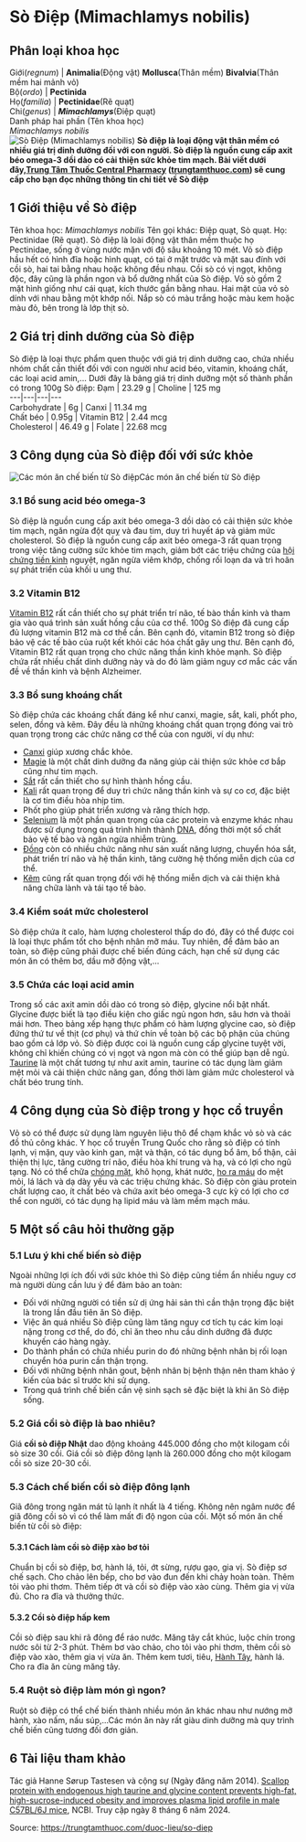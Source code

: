# Sò Điệp (Mimachlamys nobilis)

Phân loại khoa học  
---  
Giới(_regnum_) |  **Animalia**(Động vật) **Mollusca**(Thân mềm) **Bivalvia**(Thân mềm hai mảnh vỏ)  
Bộ(_ordo_) | **Pectinida**  
Họ(_familia_) | **Pectinidae**(Rẽ quạt)  
Chi(_genus_) | _**Mimachlamys**_(Điệp quạt)  
Danh pháp hai phần (Tên khoa học)  
_Mimachlamys nobilis_  
![Sò Điệp \(Mimachlamys nobilis\)](https://trungtamthuoc.com/images/others/so-diep-va-cong-dung-0458.jpg)
**Sò điệp là loại động vật thân mềm có nhiều giá trị dinh dưỡng đối với con người. Sò điệp là nguồn cung cấp axit béo omega-3 dồi dào có cải thiện sức khỏe tim mạch. Bài viết dưới đây,[Trung Tâm Thuốc Central Pharmacy](https://trungtamthuoc.com/ "Trung Tâm Thuốc Central Pharmacy") ([trungtamthuoc.com](https://trungtamthuoc.com/ "trungtamthuoc.com")) sẽ cung cấp cho bạn đọc những thông tin chi tiết về Sò điệp**
##  1 Giới thiệu về Sò điệp
Tên khoa học: _Mimachlamys nobilis_
Tên gọi khác: Điệp quạt, Sò quạt.
Họ: Pectinidae (Rẽ quạt).
Sò điệp là loài động vật thân mềm thuộc họ Pectinidae, sống ở vùng nước mặn với độ sâu khoảng 10 mét. Vỏ sò điệp hầu hết có hình đĩa hoặc hình quạt, có tai ở mặt trước và mặt sau đính với cồi sò, hai tai bằng nhau hoặc không đều nhau. Cồi sò có vị ngọt, không độc, đây cũng là phần ngon và bổ dưỡng nhất của Sò điệp.
Vỏ sò gồm 2 mặt hình giống như cái quạt, kích thước gần bằng nhau. Hai mặt của vỏ sò dính với nhau bằng một khớp nối. Nắp sò có màu trắng hoặc màu kem hoặc màu đỏ, bên trong là lớp thịt sò.
##  2 Giá trị dinh dưỡng của Sò điệp
Sò điệp là loại thực phẩm quen thuộc với giá trị dinh dưỡng cao, chứa nhiều nhóm chất cần thiết đối với con người như acid béo, vitamin, khoáng chất, các loại acid amin,...
Dưới đây là bảng giá trị dinh dưỡng một số thành phần có trong 100g Sò điệp:
Đạm | 23.29 g | Choline | 125 mg  
---|---|---|---  
Carbohydrate | 6g | Canxi | 11.34 mg  
Chất béo | 0.95g | Vitamin B12 | 2.44 mcg  
Cholesterol | 46.49 g | Folate | 22.68 mcg  
##  3 Công dụng của Sò điệp đối với sức khỏe
![Các món ăn chế biến từ Sò điệp](https://trungtamthuoc.com/images/item/so-diep-va-cong-dung-0.jpg)Các món ăn chế biến từ Sò điệp
### 3.1 Bổ sung acid béo omega-3
Sò điệp là nguồn cung cấp axit béo omega-3 dồi dào có cải thiện sức khỏe tim mạch, ngăn ngừa đột quỵ và đau tim, duy trì huyết áp và giảm mức cholesterol.
Sò điệp là nguồn cung cấp axit béo omega-3 rất quan trọng trong việc tăng cường sức khỏe tim mạch, giảm bớt các triệu chứng của [hội chứng tiền kinh](https://trungtamthuoc.com/bai-viet/hoi-chung-tien-kinh "hội chứng tiền kinh") nguyệt, ngăn ngừa viêm khớp, chống rối loạn da và trì hoãn sự phát triển của khối u ung thư.
### 3.2 Vitamin B12
[Vitamin B12](https://trungtamthuoc.com/hoat-chat/vitamin-b12 "Vitamin B12") rất cần thiết cho sự phát triển trí não, tế bào thần kinh và tham gia vào quá trình sản xuất hồng cầu của cơ thể. 100g Sò điệp đã cung cấp đủ lượng vitamin B12 mà cơ thể cần.
Bên cạnh đó, vitamin B12 trong sò điệp bảo vệ các tế bào của ruột kết khỏi các hóa chất gây ung thư.
Bên cạnh đó, Vitamin B12 rất quan trọng cho chức năng thần kinh khỏe mạnh. Sò điệp chứa rất nhiều chất dinh dưỡng này và do đó làm giảm nguy cơ mắc các vấn đề về thần kinh và bệnh Alzheimer.
### 3.3 Bổ sung khoáng chất
Sò điệp chứa các khoáng chất đáng kể như canxi, magie, sắt, kali, phốt pho, selen, đồng và kẽm. Đây đều là những khoáng chất quan trọng đóng vai trò quan trọng trong các chức năng cơ thể của con người, ví dụ như:
  * [Canxi](https://trungtamthuoc.com/hoat-chat/canxi "Canxi") giúp xương chắc khỏe.
  * [Magie](https://trungtamthuoc.com/hoat-chat/magie "Magie") là một chất dinh dưỡng đa năng giúp cải thiện sức khỏe cơ bắp cũng như tim mạch.
  * [Sắt](https://trungtamthuoc.com/hoat-chat/sat "Sắt") rất cần thiết cho sự hình thành hồng cầu.
  * [Kali](https://trungtamthuoc.com/hoat-chat/kali "Kali") rất quan trọng để duy trì chức năng thần kinh và sự co cơ, đặc biệt là cơ tim điều hòa nhịp tim.
  * Phốt pho giúp phát triển xương và răng thích hợp.
  * [Selenium](https://trungtamthuoc.com/hoat-chat/selenium "Selenium") là một phần quan trọng của các protein và enzyme khác nhau được sử dụng trong quá trình hình thành [DNA](https://trungtamthuoc.com/hoat-chat/dna "DNA"), đồng thời một số chất bảo vệ tế bào và ngăn ngừa nhiễm trùng.
  * [Đồng](https://trungtamthuoc.com/hoat-chat/dong "Đồng") còn có nhiều chức năng như sản xuất năng lượng, chuyển hóa sắt, phát triển trí não và hệ thần kinh, tăng cường hệ thống miễn dịch của cơ thể.
  * [Kẽm](https://trungtamthuoc.com/hoat-chat/kem "Kẽm") cũng rất quan trọng đối với hệ thống miễn dịch và cải thiện khả năng chữa lành và tái tạo tế bào.


### 3.4 Kiểm soát mức cholesterol
Sò điệp chứa ít calo, hàm lượng cholesterol thấp do đó, đây có thể được coi là loại thực phẩm tốt cho bệnh nhân mỡ máu. Tuy nhiên, để đảm bảo an toàn, sò điệp cũng phải được chế biến đúng cách, hạn chế sử dụng các món ăn có thêm bơ, dầu mỡ động vật,...
### 3.5 Chứa các loại acid amin
Trong số các axit amin dồi dào có trong sò điệp, glycine nổi bật nhất. Glycine được biết là tạo điều kiện cho giấc ngủ ngon hơn, sâu hơn và thoải mái hơn. Theo bảng xếp hạng thực phẩm có hàm lượng glycine cao, sò điệp đứng thứ tư về thịt (cơ phụ) và thứ chín về toàn bộ các bộ phận của chúng bao gồm cả lớp vỏ. Sò điệp được coi là nguồn cung cấp glycine tuyệt vời, không chỉ khiến chúng có vị ngọt và ngon mà còn có thể giúp bạn dễ ngủ.
[Taurine](https://trungtamthuoc.com/hoat-chat/taurine "Taurine") là một chất tương tự như axit amin, taurine có tác dụng làm giảm mệt mỏi và cải thiện chức năng gan, đồng thời làm giảm mức cholesterol và chất béo trung tính.
##  4 Công dụng của Sò điệp trong y học cổ truyền
Vỏ sò có thể được sử dụng làm nguyên liệu thô để chạm khắc vỏ sò và các đồ thủ công khác.
Y học cổ truyền Trung Quốc cho rằng sò điệp có tính lạnh, vị mặn, quy vào kinh gan, mật và thận, có tác dụng bổ âm, bổ thận, cải thiện thị lực, tăng cường trí não, điều hòa khí trung và hạ, và có lợi cho ngũ tạng. Nó có thể chữa [chóng mặt](https://trungtamthuoc.com/bai-viet/chong-mat "chóng mặt"), khô họng, khát nước, [ho ra máu](https://trungtamthuoc.com/bai-viet/ho-ra-mau "ho ra máu") do mệt mỏi, lá lách và dạ dày yếu và các triệu chứng khác. Sò điệp còn giàu protein chất lượng cao, ít chất béo và chứa axit béo omega-3 cực kỳ có lợi cho cơ thể con người, có tác dụng hạ lipid máu và làm mềm mạch máu.
##  5 Một số câu hỏi thường gặp
### 5.1 Lưu ý khi chế biến sò điệp
Ngoài những lợi ích đối với sức khỏe thì Sò điệp cũng tiềm ẩn nhiều nguy cơ mà người dùng cần lưu ý để đảm bảo an toàn:
  * Đối với những người có tiền sử dị ứng hải sản thì cần thận trọng đặc biệt là trong lần đầu tiên ăn Sò điệp.
  * Việc ăn quá nhiều Sò điệp cũng làm tăng nguy cơ tích tụ các kim loại nặng trong cơ thể, do đó, chỉ ăn theo nhu cầu dinh dưỡng đã được khuyến cáo hàng ngày.
  * Do thành phần có chứa nhiều purin do đó những bệnh nhân bị rối loạn chuyển hóa purin cần thận trọng.
  * Đối với những bệnh nhân gout, bệnh nhân bị bệnh thận nên tham khảo ý kiến của bác sĩ trước khi sử dụng.
  * Trong quá trình chế biến cần vệ sinh sạch sẽ đặc biệt là khi ăn Sò điệp sống.


### 5.2 Giá cồi sò điệp là bao nhiêu?
Giá **cồi sò điệp Nhật** dao động khoảng 445.000 đồng cho một kilogam cồi sò size 30 cồi.
Giá cồi sò điệp đông lạnh là 260.000 đồng cho một kilogam cồi sò size 20-30 cồi.
### 5.3 Cách chế biến cồi sò điệp đông lạnh
Giã đông trong ngăn mát tủ lạnh ít nhất là 4 tiếng. Không nên ngâm nước để giã đông cồi sò vì có thể làm mất đi độ ngon của cồi.
Một số món ăn chế biến từ cồi sò điệp:
#### 5.3.1 Cách làm cồi sò điệp xào bơ tỏi
Chuẩn bị cồi sò điệp, bơ, hành lá, tỏi, ớt sừng, rượu gạo, gia vị.
Sò điệp sơ chế sạch.
Cho chảo lên bếp, cho bơ vào đun đến khi chảy hoàn toàn.
Thêm tỏi vào phi thơm.
Thêm tiếp ớt và cồi sò điệp vào xào cùng.
Thêm gia vị vừa đủ.
Cho ra đĩa và thưởng thức.
#### 5.3.2 Cồi sò điệp hấp kem
Cồi sò điệp sau khi rã đông để ráo nước.
Măng tây cắt khúc, luộc chín trong nước sôi từ 2-3 phút.
Thêm bơ vào chảo, cho tỏi vào phi thơm, thêm cồi sò điệp vào xào, thêm gia vị vừa ăn.
Thêm kem tươi, tiêu, [Hành Tây](https://trungtamthuoc.com/hoat-chat/hanh-tay "Hành Tây"), hành lá.
Cho ra đĩa ăn cùng măng tây.
### 5.4 Ruột sò điệp làm món gì ngon?
Ruột sò điệp có thể chế biến thành nhiều món ăn khác nhau như nướng mỡ hành, xào nấm, nấu súp,...Các món ăn này rất giàu dinh dưỡng mà quy trình chế biến cũng tương đối đơn giản.
##  6 Tài liệu tham khảo
Tác giả Hanne Sørup Tastesen và cộng sự (Ngày đăng năm 2014). [Scallop protein with endogenous high taurine and glycine content prevents high-fat, high-sucrose-induced obesity and improves plasma lipid profile in male C57BL/6J mice](https://www.ncbi.nlm.nih.gov/pmc/articles/PMC4055845/), NCBI. Truy cập ngày 8 tháng 6 năm 2024.


Source: https://trungtamthuoc.com/duoc-lieu/so-diep